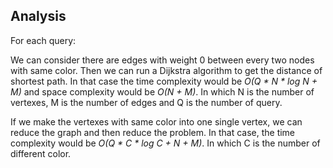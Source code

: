 Analysis
---
For each query:

We can consider there are edges with weight 0 between every two nodes with same color.
Then we can run a Dijkstra algorithm to get the distance of shortest path. In that case the time complexity would be *O(Q * N * log N + M)* and space complexity would be *O(N + M)*. In which N is the number of vertexes, M is the number of edges and Q is the number of query.

If we make the vertexes with same color into one single vertex, we can reduce the graph and then reduce the problem. In that case, the time complexity would be *O(Q * C * log C + N + M)*. In which C is the number of different color.